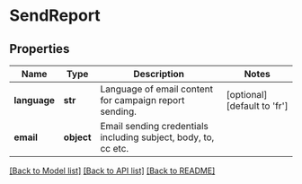 # SendReport

## Properties
Name | Type | Description | Notes
------------ | ------------- | ------------- | -------------
**language** | **str** | Language of email content for campaign report sending. | [optional] [default to 'fr']
**email** | **object** | Email sending credentials including subject, body, to, cc etc. | 

[[Back to Model list]](../README.md#documentation-for-models) [[Back to API list]](../README.md#documentation-for-api-endpoints) [[Back to README]](../README.md)

